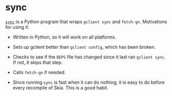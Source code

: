 sync
====

[`sync`](https://skia.googlesource.com/skia.git/+/master/bin/sync)
is a Python program that wraps `gclient sync` and `fetch-gn`.
Motivations for using it:

-  Written in Python, so it will work on all platforms.

-  Sets up gclient better than `gclient config`, which has been broken.

-  Checks to see if the `DEPS` file has changed since it last ran
   `gclient sync`.  If not, it skips that step.

-  Calls `fetch-gn` if needed.

-  Since running `sync` is fast when it can do nothing, it is
   easy to do before every recompile of Skia.  This is a good habit.
